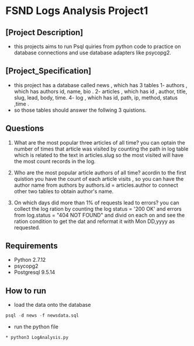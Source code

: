 # FSND Logs Analysis Project1

## [Project Description]
- this projects aims to run Psql quiries from python code to practice on database connections and
  use database adapters like psycopg2.

## [Project_Specification]
 - this project has a database called news , which has 3 tables 
 1- authors , which has authors id, name, bio .
 2- articles , which has id , author, title, slug, lead, body, time.
 4- log , which has id, path, ip, method, status ,time .
 - so those tables should answer the follwing 3 quistions.

## Questions
1. What are the most popular three articles of all time?
  you can optain the number of times that article was visited by counting the path in log table which is 
  related to the text in articles.slug so the most visited will have the most count records in the log.  

2. Who are the most popular article authors of all time?
  acordin to the first quistion you have the count of each article visits , so you can have the author name from authors by authors.id = articles.author to connect other two tables to obtain author's name.

3. On which days did more than 1% of requests lead to errors?
  you can collect the log ration by counting the log status = '200 OK' and errors from log.status 
  = "404 NOT FOUND" and divid on each on and see the ration condition to get the dat and reformat it
  with Mon DD,yyyy as requested. 

## Requirements
* Python 2.7.12
* psycopg2
* Postgresql 9.5.14

## How to run

* load the data onto the database
```sql
psql -d news -f newsdata.sql
```
* run the python file 
```
* python3 LogAnalysis.py
```